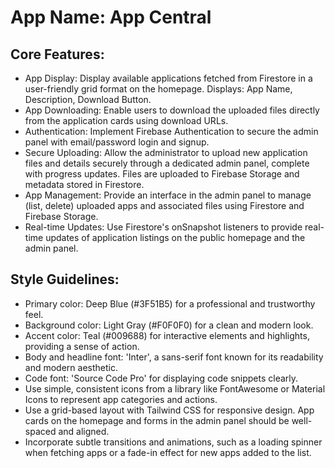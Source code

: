 # **App Name**: App Central

## Core Features:

- App Display: Display available applications fetched from Firestore in a user-friendly grid format on the homepage. Displays: App Name, Description, Download Button.
- App Downloading: Enable users to download the uploaded files directly from the application cards using download URLs.
- Authentication: Implement Firebase Authentication to secure the admin panel with email/password login and signup.
- Secure Uploading: Allow the administrator to upload new application files and details securely through a dedicated admin panel, complete with progress updates. Files are uploaded to Firebase Storage and metadata stored in Firestore.
- App Management: Provide an interface in the admin panel to manage (list, delete) uploaded apps and associated files using Firestore and Firebase Storage.
- Real-time Updates: Use Firestore's onSnapshot listeners to provide real-time updates of application listings on the public homepage and the admin panel.

## Style Guidelines:

- Primary color: Deep Blue (#3F51B5) for a professional and trustworthy feel.
- Background color: Light Gray (#F0F0F0) for a clean and modern look.
- Accent color: Teal (#009688) for interactive elements and highlights, providing a sense of action.
- Body and headline font: 'Inter', a sans-serif font known for its readability and modern aesthetic.
- Code font: 'Source Code Pro' for displaying code snippets clearly.
- Use simple, consistent icons from a library like FontAwesome or Material Icons to represent app categories and actions.
- Use a grid-based layout with Tailwind CSS for responsive design. App cards on the homepage and forms in the admin panel should be well-spaced and aligned.
- Incorporate subtle transitions and animations, such as a loading spinner when fetching apps or a fade-in effect for new apps added to the list.